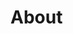 <!DOCTYPE html>

<html>
  
  <head>
    <title>About Me</title>
  </head>

  <body>
    <h1>About</h1>
  </body>
  
</html>
